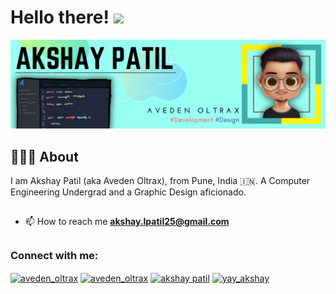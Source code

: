 # Hello there! <img src="https://c.tenor.com/AUHgwWxTw14AAAAi/dm4uz3-foekoe.gif" width="45">

<img src="/Aveden Oltrax (Banner).png">

## 👨🏻‍💻 About 
I am Akshay Patil (aka Aveden Oltrax), from Pune, India 🇮🇳. A Computer Engineering Undergrad and a Graphic Design aficionado.

##

- 📫 How to reach me **akshay.lpatil25@gmail.com**

##

<h3 align="left">Connect with me:</h3>
<p align="left">
<a href="https://dev.to/aveden_oltrax" target="blank"><img align="center" src="https://raw.githubusercontent.com/rahuldkjain/github-profile-readme-generator/master/src/images/icons/Social/devto.svg" alt="aveden_oltrax" height="30" width="40" /></a>
<a href="https://twitter.com/aveden_oltrax" target="blank"><img align="center" src="https://raw.githubusercontent.com/rahuldkjain/github-profile-readme-generator/master/src/images/icons/Social/twitter.svg" alt="aveden_oltrax" height="30" width="40" /></a>
<a href="https://linkedin.com/in/akshay patil" target="blank"><img align="center" src="https://raw.githubusercontent.com/rahuldkjain/github-profile-readme-generator/master/src/images/icons/Social/linked-in-alt.svg" alt="akshay patil" height="30" width="40" /></a>
<a href="https://instagram.com/yay_akshay" target="blank"><img align="center" src="https://raw.githubusercontent.com/rahuldkjain/github-profile-readme-generator/master/src/images/icons/Social/instagram.svg" alt="yay_akshay" height="30" width="40" /></a>
</p>

##


